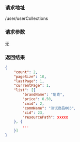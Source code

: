 ### 请求地址

/user/userCollections

### 请求参数
 
无

### 返回结果

```json
{
    "count": 2,
    "pageSize": 10,
    "lastPage": 1,
    "currentPage": 1,
    "list": [{
        "brandName": "耐克",
        "price": 0.50,
        "cnid": 2,
        "commName": "测试商品003",
        "cid": 23,
        "resourcePath": xxxxx
    }, {
        ...
    }]
}
```
